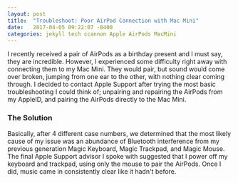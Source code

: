```yaml
---
layout: post
title:  "Troubleshoot: Poor AirPod Connection with Mac Mini"
date:   2017-04-05 09:22:07 -0400
categories: jekyll tech ccannon Apple AirPods MacMini
---
```

I recently received a pair of AirPods as a birthday present and I must say, they are incredible. However, I experienced some difficulty right away with connecting them to my Mac Mini. They would pair, but sound would come over broken, jumping from one ear to the other, with nothing clear coming through. I decided to contact Apple Support after trying the most basic troubleshooting I could think of; unpairing and repairing the AirPods from my AppleID, and pairing the AirPods directly to the Mac Mini. 

### The Solution
Basically, after 4 different case numbers, we determined that the most likely cause of my issue was an abundance of Bluetooth interference from my previous generation Magic Keyboard, Magic Trackpad, and Magic Mouse. The final Apple Support advisor I spoke with suggested that I power off my keyboard and trackpad, using only the mouse to pair the AirPods. Once I did, music came in consistently clear like it hadn't before.